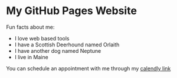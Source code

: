 # My GitHub Pages Website

Fun facts about me: 
* I love web based tools
* I have a Scottish Deerhound named Orlaith
* I have another dog named Neptune
* I live in Maine

You can schedule an appointment with me through my [calendly link](https://calendly.com/jason-oswald-avenues-cs/tutorial-one-on-one)
